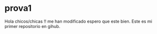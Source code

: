 # prova1
Hola chicos/chicas !! me han modificado espero que este bien. Este es mi primer repositorio en gihub.
